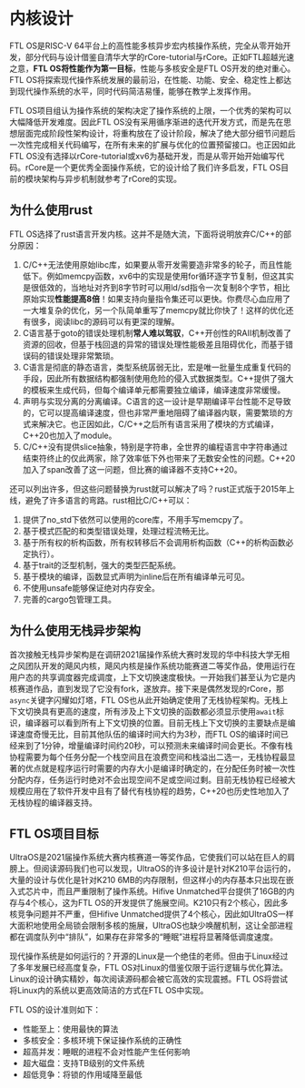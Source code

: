 # 内核设计

FTL OS是RISC-V 64平台上的高性能多核异步宏内核操作系统，完全从零开始开发，部分代码与设计借鉴自清华大学的rCore-tutorial与rCore。正如FTL超越光速之意，**FTL OS将性能作为第一目标**，性能与多核安全是FTL OS开发的绝对重心。FTL OS将探索现代操作系统发展的最前沿，在性能、功能、安全、稳定性上都达到现代操作系统的水平，同时代码简洁易懂，能够在教学上发挥作用。

FTL OS项目组认为操作系统的架构决定了操作系统的上限，一个优秀的架构可以大幅降低开发难度。因此FTL OS没有采用循序渐进的迭代开发方式，而是先在思想层面完成阶段性架构设计，将重构放在了设计阶段，解决了绝大部分细节问题后一次性完成相关代码编写，在所有未来的扩展与优化的位置预留接口。也正因如此FTL OS没有选择以rCore-tutorial或xv6为基础开发，而是从零开始开始编写代码。rCore是一个更优秀全面操作系统，它的设计给了我们许多启发，FTL OS目前的模块架构与异步机制就参考了rCore的实现。

## 为什么使用rust

FTL OS选择了rust语言开发内核。这并不是随大流，下面将说明放弃C/C++的部分原因：

1. C/C++无法使用原始libc库，如果要从零开发需要造非常多的轮子，而且性能低下。例如memcpy函数，xv6中的实现是使用for循环逐字节复制，但这其实是很低效的，当地址对齐到8字节时可以用ld/sd指令一次复制8个字节，相比原始实现**性能提高8倍**！如果支持向量指令集还可以更快。你费尽心血应用了一大堆复杂的优化，另一个队简单重写了memcpy就比你快了！这样的优化还有很多，阅读libc的源码可以有更深的理解。
2. C语言基于goto的错误处理机制**常人难以驾驭**，C++开创性的RAII机制改善了资源的回收，但基于栈回退的异常的错误处理性能极差且阻碍优化，而基于错误码的错误处理非常繁琐。
3. C语言是彻底的静态语言，类型系统孱弱无比，宏是唯一批量生成重复代码的手段，因此所有数据结构都强制使用危险的侵入式数据类型。C++提供了强大的模板来生成代码，但每个编译单元都需要独立编译，编译速度非常缓慢。
4. 声明与实现分离的分离编译。C语言的这一设计是早期编译平台性能不足导致的，它可以提高编译速度，但也非常严重地阻碍了编译器内联，需要繁琐的方式来解决它。也正因如此，C/C++之后所有语言采用了模块的方式编译，C++20也加入了module。
5. C/C++没有提供slice抽象，特别是字符串，全世界的编程语言中字符串通过结束符终止的仅此两家，除了效率低下外也带来了无数安全性的问题。C++20加入了span改善了这一问题，但比赛的编译器不支持C++20。

还可以列出许多，但这些问题替换为rust就可以解决了吗？rust正式版于2015年上线，避免了许多语言的弯路。rust相比C/C++可以：

1. 提供了no_std下依然可以使用的core库，不用手写memcpy了。
2. 基于模式匹配的和类型错误处理，处理过程流畅无比。
3. 基于所有权的析构函数，所有权转移后不会调用析构函数（C++的析构函数必定执行）。
4. 基于trait的泛型机制，强大的类型匹配系统。
5. 基于模块的编译，函数显式声明为inline后在所有编译单元可见。
6. 不使用unsafe能够保证绝对内存安全。
7. 完善的cargo包管理工具。

## 为什么使用无栈异步架构

首次接触无栈异步架构是在调研2021届操作系统大赛时发现的华中科技大学无相之风团队开发的飓风内核，飓风内核是操作系统功能赛道二等奖作品，使用运行在用户态的共享调度器完成调度，上下文切换速度极快。一开始我们甚至认为它是内核赛道作品，直到发现了它没有fork，遂放弃。接下来是偶然发现的rCore，那`async`关键字闪耀如灯塔，FTL OS也从此开始确定使用了无栈协程架构。无栈上下文切换具有更高的速度，所有涉及上下文切换的函数都必须显示使用`await`标识，编译器可以看到所有上下文切换的位置。目前无栈上下文切换的主要缺点是编译速度奇慢无比，目前其他队伍的编译时间大约为3秒，而FTL OS的编译时间已经来到了1分钟，增量编译时间约20秒，可以预测未来编译时间会更长。不像有栈协程需要为每个任务分配一个栈空间且在浪费空间和栈溢出二选一，无栈协程最显著的优点就是程序运行时需要的内存大小是编译时确定的，在分配任务时被一次性分配内存，任务运行时绝对不会出现空间不足或空间过剩。目前无栈协程已经被大规模应用在了软件开发中且有了替代有栈协程的趋势，C++20也历史性地加入了无栈协程的编译器支持。

## FTL OS项目目标

UltraOS是2021届操作系统大赛内核赛道一等奖作品，它使我们可以站在巨人的肩膀上。但阅读源码我们也可以发现，UltraOS的许多设计是针对K210平台运行的，大量的设计与优化是针对K210 6MB的内存限制，但这样小的内存基本只出现在嵌入式芯片中，而且严重限制了操作系统。Hifive Unmatched平台提供了16GB的内存与4个核心，这为FTL OS的开发提供了施展空间。K210只有2个核心，因此多核竞争问题并不严重，但Hifive Unmatched提供了4个核心，因此如UltraOS一样大面积地使用全局锁会限制多核的施展，UltraOS也缺少唤醒机制，这让全部进程都在调度队列中“排队”，如果存在非常多的“睡眠”进程将显著降低调度速度。

现代操作系统是如何运行的？开源的Linux是一个绝佳的老师。但由于Linux经过了多年发展已经高度复杂，FTL OS对Linux的借鉴仅限于运行逻辑与优化算法。Linux的设计确实精妙，每次阅读源码都会被它高效的实现震撼。FTL OS将尝试将Linux内的系统以更高效简洁的方式在FTL OS中实现。

FTL OS的设计准则如下：

* 性能至上：使用最快的算法
* 多核安全：多核环境下保证操作系统的正确性
* 超高并发：睡眠的进程不会对性能产生任何影响
* 超大磁盘：支持TB级别的文件系统
* 超低竞争：将锁的作用域降至最低
